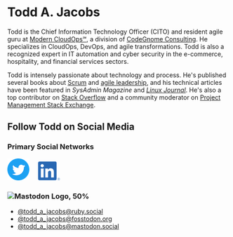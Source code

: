 # Todd A. Jacobs

Todd is the Chief Information Technology Officer (CITO) and resident agile guru at [Modern
CloudOps℠][1], a division of [CodeGnome Consulting][11]. He specializes
in CloudOps, DevOps, and agile transformations. Todd is also a
recognized expert in IT automation and cyber security in the e-commerce,
hospitality, and financial services sectors.

Todd is intensely passionate about technology and process. He's
published several books about [Scrum][3] and [agile leadership][2], and
his technical articles have been featured in *SysAdmin Magazine* and
*[Linux Journal][4]*. He's also a top contributor on [Stack Overflow][5]
and a community moderator on [Project Management Stack Exchange][6].

## Follow Todd on Social Media
### Primary Social Networks
[![Twitter][7]][9] &nbsp; &nbsp; [![LinkedIn][8]][10]

### ![Mastodon Logo, 50%](https://github.com/todd-a-jacobs/todd-a-jacobs/assets/385462/f1cab7c0-0d45-4f7d-9155-b21a68ccbb64)
- <a rel="me" href="https://ruby.social/@todd_a_jacobs">@todd_a_jacobs@ruby.social</a>
- <a rel="me" href="https://fosstodon.org/@todd_a_jacobs">@todd_a_jacobs@fosstodon.org</a>
- <a rel="me" href="https://mastodon.social/@todd_a_jacobs">@todd_a_jacobs@mastodon.social</a>


[1]: https://www.moderndevops.com/
[2]: https://leanpub.com/agilecio/
[3]: https://leanpub.com/scrum-first-aid/
[4]: https://www.linuxjournal.com/
[5]: https://stackoverflow.com/users/1301972/todd-a-jacobs
[6]: https://pm.stackexchange.com/users/4271/todd-a-jacobs
[7]: images/twitter.png
[8]: images/linkedin.png
[9]: https://twitter.com/Todd_A_Jacobs
[10]: https://www.linkedin.com/in/todd-a-jacobs/
[11]: https://www.moderndevops.com/
